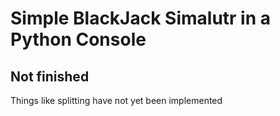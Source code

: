 # Simple BlackJack Simalutr in a Python Console

## Not finished
Things like splitting have not yet been implemented
